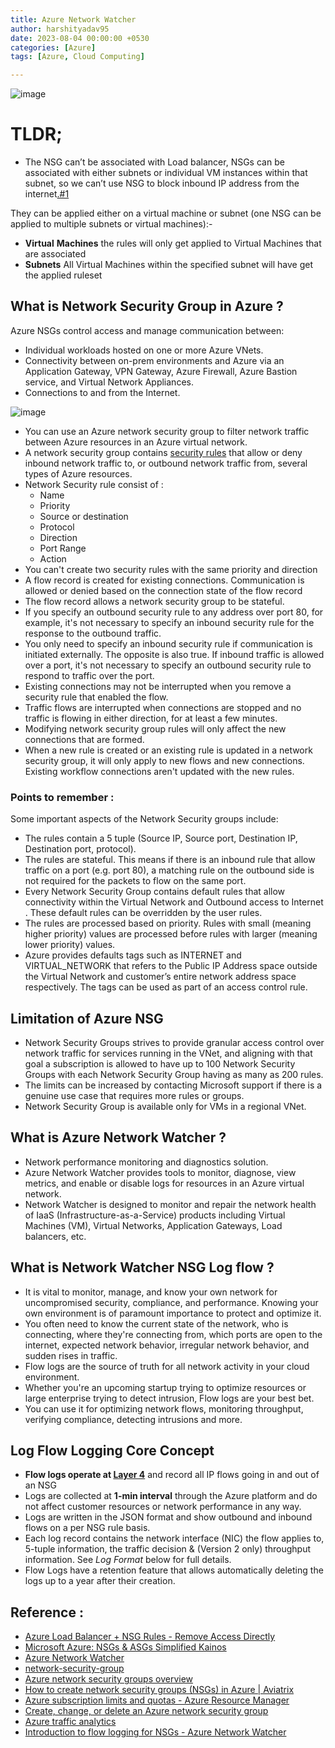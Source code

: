 ```yaml
---
title: Azure Network Watcher
author: harshityadav95
date: 2023-08-04 00:00:00 +0530
categories: [Azure]
tags: [Azure, Cloud Computing]

---
```



![image](https://github.com/harshityadav95/harshityadav95.github.io/assets/14792490/139f4eed-1c2b-4309-815b-56fa683c2b78)

# TLDR;

- The NSG can’t be associated with Load balancer, NSGs can be associated with either subnets or individual VM instances within that subnet, so we can’t use NSG to block inbound IP address from the internet[.#1](https://stackoverflow.com/questions/41559854/azure-load-balancer-nsg-rules-remove-access-directly)

They can be applied either on a virtual machine or subnet (one NSG can be applied to multiple subnets or virtual machines):-

- **Virtual** **Machines** the rules will only get applied to Virtual Machines that are associated
- **Subnets** All Virtual Machines within the specified subnet will have get the applied ruleset

## What is Network Security Group in Azure ?

Azure NSGs control access and manage communication between:

- Individual workloads hosted on one or more Azure VNets.
- Connectivity between on-prem environments and Azure via an Application Gateway, VPN Gateway, Azure Firewall, Azure Bastion service, and Virtual Network Appliances.
- Connections to and from the Internet.

![image](https://github.com/harshityadav95/harshityadav95.github.io/assets/14792490/589c2bb9-1be3-411a-b1a2-a8a6d6d5fad3)


- You can use an Azure network security group to filter network traffic between Azure resources in an Azure virtual network.
- A network security group contains [security rules](https://learn.microsoft.com/en-us/azure/virtual-network/network-security-groups-overview#security-rules) that allow or deny inbound network traffic to, or outbound network traffic from, several types of Azure resources.
- Network Security rule consist of :
    - Name
    - Priority
    - Source or destination
    - Protocol
    - Direction
    - Port Range
    - Action
- You can't create two security rules with the same priority and direction
- A flow record is created for existing connections. Communication is allowed or denied based on the connection state of the flow record
- The flow record allows a network security group to be stateful.
- If you specify an outbound security rule to any address over port 80, for example, it's not necessary to specify an inbound security rule for the response to the outbound traffic.
- You only need to specify an inbound security rule if communication is initiated externally. The opposite is also true. If inbound traffic is allowed over a port, it's not necessary to specify an outbound security rule to respond to traffic over the port.
- Existing connections may not be interrupted when you remove a security rule that enabled the flow.
- Traffic flows are interrupted when connections are stopped and no traffic is flowing in either direction, for at least a few minutes.
- Modifying network security group rules will only affect the new connections that are formed.
- When a new rule is created or an existing rule is updated in a network security group, it will only apply to new flows and new connections. Existing workflow connections aren't updated with the new rules.

### Points to remember :

Some important aspects of the Network Security groups include:

- The rules contain a 5 tuple (Source IP, Source port, Destination IP, Destination port, protocol).
- The rules are stateful. This means if there is an inbound rule that allow traffic on a port (e.g. port 80), a matching rule on the outbound side is not required for the packets to flow on the same port.
- Every Network Security Group contains default rules that allow connectivity within the Virtual Network and Outbound access to Internet . These default rules can be overridden by the user rules.
- The rules are processed based on priority. Rules with small (meaning higher priority) values are processed before rules with larger (meaning lower priority) values.
- Azure provides defaults tags such as INTERNET and VIRTUAL_NETWORK that refers to the Public IP Address space outside the Virtual Network and customer’s entire network address space respectively. The tags can be used as part of an access control rule.

## Limitation of Azure NSG

- Network Security Groups strives to provide granular access control over network traffic for services running in the VNet, and aligning with that goal a subscription is allowed to have up to 100 Network Security Groups with each Network Security Group having as many as 200 rules.
- The limits can be increased by contacting Microsoft support if there is a genuine use case that requires more rules or groups.
- Network Security Group is available only for VMs in a regional VNet.

## What is Azure Network Watcher ?

- Network performance monitoring and diagnostics solution.
- Azure Network Watcher provides tools to monitor, diagnose, view metrics, and enable or disable logs for resources in an Azure virtual network.
- Network Watcher is designed to monitor and repair the network health of IaaS (Infrastructure-as-a-Service) products including Virtual Machines (VM), Virtual Networks, Application Gateways, Load balancers, etc.

## What is Network Watcher NSG Log flow  ?

- It is vital to monitor, manage, and know your own network for uncompromised security, compliance, and performance. Knowing your own environment is of paramount importance to protect and optimize it.
- You often need to know the current state of the network, who is connecting, where they're connecting from, which ports are open to the internet, expected network behavior, irregular network behavior, and sudden rises in traffic.
- Flow logs are the source of truth for all network activity in your cloud environment.
- Whether you're an upcoming startup trying to optimize resources or large enterprise trying to detect intrusion, Flow logs are your best bet.
- You can use it for optimizing network flows, monitoring throughput, verifying compliance, detecting intrusions and more.

## Log Flow Logging Core Concept

- **Flow logs operate at [Layer 4](https://en.wikipedia.org/wiki/OSI_model#Layer_4:_Transport_Layer)** and record all IP flows going in and out of an NSG
- Logs are collected at **1-min interval** through the Azure platform and do not affect customer resources or network performance in any way.
- Logs are written in the JSON format and show outbound and inbound flows on a per NSG rule basis.
- Each log record contains the network interface (NIC) the flow applies to, 5-tuple information, the traffic decision & (Version 2 only) throughput information. See *Log Format* below for full details.
- Flow Logs have a retention feature that allows automatically deleting the logs up to a year after their creation.

## Reference :

- [Azure Load Balancer + NSG Rules - Remove Access Directly](https://stackoverflow.com/questions/41559854/azure-load-balancer-nsg-rules-remove-access-directly)
- [Microsoft Azure: NSGs & ASGs Simplified Kainos](https://www.kainos.com/insights/blogs/microsoft-azure-nsgs-asgs-simplified)
- [Azure Network Watcher](https://learn.microsoft.com/en-us/azure/network-watcher/network-watcher-monitoring-overview)
- [network-security-group](https://azure.microsoft.com/en-us/blog/network-security-groups)
- [Azure network security groups overview](https://learn.microsoft.com/en-us/azure/virtual-network/network-security-groups-overview)
- [How to create network security groups (NSGs) in Azure | Aviatrix](https://aviatrix.com/learn-center/cloud-security/create-network-security-groups-in-azure)
- [Azure subscription limits and quotas - Azure Resource Manager](https://learn.microsoft.com/en-us/azure/azure-resource-manager/management/azure-subscription-service-limits#networking-limits)
- [Create, change, or delete an Azure network security group](https://learn.microsoft.com/en-us/azure/virtual-network/manage-network-security-group?tabs=network-security-group-portal)
- [Azure traffic analytics](https://learn.microsoft.com/en-gb/azure/network-watcher/traffic-analytics)
- [Introduction to flow logging for NSGs - Azure Network Watcher](https://learn.microsoft.com/en-us/azure/network-watcher/network-watcher-nsg-flow-logging-overview)
